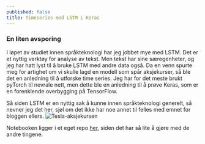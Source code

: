 ```yaml
---
published: false
title: Timeseries med LSTM i Keras
---
```

### En liten avsporing

I løpet av studiet innen språkteknologi har jeg jobbet mye med LSTM. Det er et nyttig verktøy for analyse av tekst. Men tekst har sine særegenheter, og jeg har hatt lyst til å bruke LSTM med andre data også. Da en venn spurte meg for artighet om vi skulle lagd en modell som spår aksjekurser, så ble det en anledning til å utforske time series. Jeg har for det meste brukt pyTorch til nevrale nett, men dette ble en anledning til å prøve Keras, som er en forenklende overbygging på TensorFlow. 

Så siden LSTM er en nyttig sak å kunne innen språkteknologi generelt, så nevner jeg det her, sjøl om det ikke har noe annet til felles med emnet for bloggen ellers.
![Tesla-aksjekursen]({{site.baseurl}}/img/lstm_predict_tesla.png)

Notebooken ligger i et eget repo [her](https://github.com/egilron/misc/blob/main/lstm_keras_224.ipynb), siden det har så lite å gjøre med de andre tingene.